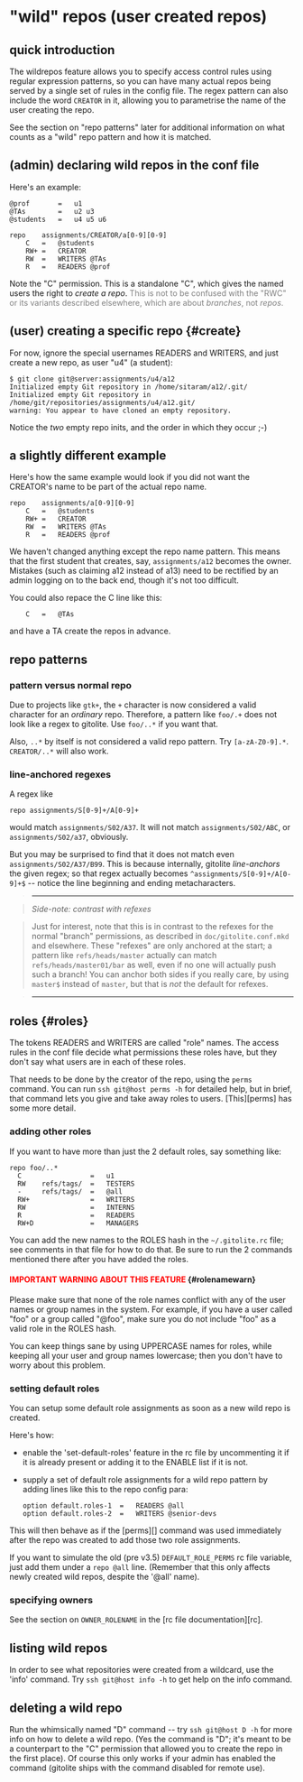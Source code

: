 # "wild" repos (user created repos)

<!-- pandoc: toc -->

## quick introduction

The wildrepos feature allows you to specify access control rules using regular
expression patterns, so you can have many actual repos being served by a
single set of rules in the config file.  The regex pattern can also include
the word `CREATOR` in it, allowing you to parametrise the name of the user
creating the repo.

See the section on "repo patterns" later for additional information on what
counts as a "wild" repo pattern and how it is matched.

## (admin) declaring wild repos in the conf file

Here's an example:

    @prof       =   u1
    @TAs        =   u2 u3
    @students   =   u4 u5 u6

    repo    assignments/CREATOR/a[0-9][0-9]
        C   =   @students
        RW+ =   CREATOR
        RW  =   WRITERS @TAs
        R   =   READERS @prof

Note the "C" permission.  This is a standalone "C", which gives the named
users the right to *create a repo*.  <font color="gray">This is not to be
confused with the "RWC" or its variants described elsewhere, which are about
*branches*, not *repos*.</font>

## (user) creating a specific repo {#create}

For now, ignore the special usernames READERS and WRITERS, and just create a
new repo, as user "u4" (a student):

    $ git clone git@server:assignments/u4/a12
    Initialized empty Git repository in /home/sitaram/a12/.git/
    Initialized empty Git repository in /home/git/repositories/assignments/u4/a12.git/
    warning: You appear to have cloned an empty repository.

Notice the *two* empty repo inits, and the order in which they occur ;-)

## a slightly different example

Here's how the same example would look if you did not want the CREATOR's name
to be part of the actual repo name.

    repo    assignments/a[0-9][0-9]
        C   =   @students
        RW+ =   CREATOR
        RW  =   WRITERS @TAs
        R   =   READERS @prof

We haven't changed anything except the repo name pattern.  This means that the
first student that creates, say, `assignments/a12` becomes the owner.
Mistakes (such as claiming a12 instead of a13) need to be rectified by an
admin logging on to the back end, though it's not too difficult.

You could also repace the C line like this:

        C   =   @TAs

and have a TA create the repos in advance.

## repo patterns

### pattern versus normal repo

Due to projects like `gtk+`, the `+` character is now considered a valid
character for an *ordinary* repo.  Therefore, a pattern like `foo/.+` does not
look like a regex to gitolite.  Use `foo/..*` if you want that.

Also, `..*` by itself is not considered a valid repo pattern.  Try
`[a-zA-Z0-9].*`.  `CREATOR/..*` will also work.

### line-anchored regexes

A regex like

    repo assignments/S[0-9]+/A[0-9]+

would match `assignments/S02/A37`.  It will not match `assignments/S02/ABC`,
or `assignments/S02/a37`, obviously.

But you may be surprised to find that it does not match even
`assignments/S02/A37/B99`.  This is because internally, gitolite
*line-anchors* the given regex; so that regex actually becomes
`^assignments/S[0-9]+/A[0-9]+$` -- notice the line beginning and ending
metacharacters.

>   ----

>   *Side-note: contrast with refexes*

>   Just for interest, note that this is in contrast to the refexes for the
>   normal "branch" permissions, as described in `doc/gitolite.conf.mkd` and
>   elsewhere.  These "refexes" are only anchored at the start; a pattern like
>   `refs/heads/master` actually can match `refs/heads/master01/bar` as well,
>   even if no one will actually push such a branch!  You can anchor both
>   sides if you really care, by using `master$` instead of `master`, but that
>   is *not* the default for refexes.

>   ----

## roles {#roles}

The tokens READERS and WRITERS are called "role" names.  The access rules in
the conf file decide what permissions these roles have, but they don't say
what users are in each of these roles.

That needs to be done by the creator of the repo, using the `perms` command.
You can run `ssh git@host perms -h` for detailed help, but in brief, that
command lets you give and take away roles to users.  [This][perms] has some
more detail.

### adding other roles

If you want to have more than just the 2 default roles, say something like:

    repo foo/..*
      C                 =   u1
      RW    refs/tags/  =   TESTERS
      -     refs/tags/  =   @all
      RW+               =   WRITERS
      RW                =   INTERNS
      R                 =   READERS
      RW+D              =   MANAGERS

You can add the new names to the ROLES hash in the `~/.gitolite.rc` file; see
comments in that file for how to do that.  Be sure to run the 2 commands
mentioned there after you have added the roles.

#### <font color="red">**IMPORTANT WARNING ABOUT THIS FEATURE**</font> {#rolenamewarn}

Please make sure that none of the role names conflict with any of the user
names or group names in the system.  For example, if you have a user called
"foo" or a group called "@foo", make sure you do not include "foo" as a valid
role in the ROLES hash.

You can keep things sane by using UPPERCASE names for roles, while keeping all
your user and group names lowercase; then you don't have to worry about this
problem.

### setting default roles

You can setup some default role assignments as soon as a new wild repo is
created.

Here's how:

  * enable the 'set-default-roles' feature in the rc file by uncommenting it
    if it is already present or adding it to the ENABLE list if it is not.

  * supply a set of default role assignments for a wild repo pattern by adding
    lines like this to the repo config para:

        option default.roles-1  =   READERS @all
        option default.roles-2  =   WRITERS @senior-devs

This will then behave as if the [perms][] command was used immediately after
the repo was created to add those two role assignments.

If you want to simulate the old (pre v3.5) `DEFAULT_ROLE_PERMS` rc file
variable, just add them under a `repo @all` line.  (Remember that this only
affects newly created wild repos, despite the '@all' name).

### specifying owners

See the section on `OWNER_ROLENAME` in the [rc file documentation][rc].

## listing wild repos

In order to see what repositories were created from a wildcard, use the 'info'
command.  Try `ssh git@host info -h` to get help on the info command.

## deleting a wild repo

Run the whimsically named "D" command -- try `ssh git@host D -h` for more info
on how to delete a wild repo.  (Yes the command is "D"; it's meant to be a
counterpart to the "C" permission that allowed you to create the repo in the
first place).  Of course this only works if your admin has enabled the command
(gitolite ships with the command disabled for remote use).
